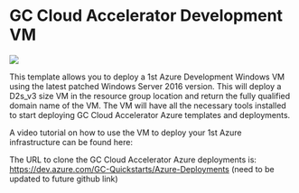 # GC Cloud Accelerator Development VM

<a href="https://portal.azure.com/#create/Microsoft.Template/uri/https%3A%2F%2Fraw.githubusercontent.com%2Fbernardmaltais%2FGC-Quickstarts-Foundation%2Fmaster%2Fazuredeploy.json" target="_blank">
    <img src="http://azuredeploy.net/deploybutton.png"/>
</a>

This template allows you to deploy a 1st Azure Development Windows VM using the latest patched Windows Server 2016 version. This will deploy a D2s_v3 size VM in the resource group location and return the fully qualified domain name of the VM. The VM will have all the necessary tools installed to start deploying GC Cloud Accelerator Azure templates and deployments.

A video tutorial on how to use the VM to deploy your 1st Azure infrastructure can be found here: <add link to youtube video>

The URL to clone the GC Cloud Accelerator Azure deployments is: https://dev.azure.com/GC-Quickstarts/Azure-Deployments (need to be updated to future github link)

